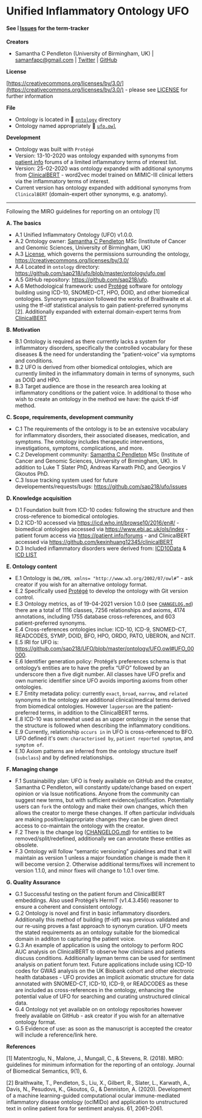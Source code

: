 # Unified Inflammatory Ontology **UFO**

#### See :grey_exclamation: [Issues](https://github.com/sap218/ufo/issues)  for the term-tracker

**Creators**

* Samantha C Pendleton (University of Birmingham, UK) | [samanfapc@gmail.com](mailto:samanfapc@gmail.com) | [Twitter](https://twitter.com/sap218) | [GitHub](https://github.com/sap218)

**License**

[https://creativecommons.org/licenses/by/3.0/](https://creativecommons.org/licenses/by/3.0/) - please see [LICENSE](https://github.com/sap218/ufo/blob/master/LICENSE) for further information

**File**

* Ontology is located in :file_folder: [`ontology`](https://github.com/sap218/ufo/tree/master/ontology) directory
* Ontology named appropriately :page_facing_up: [`ufo.owl`](https://github.com/sap218/ufo/blob/master/ontology/ufo.owl) 

**Development**

* Ontology was built with `Protégé`
* Version: 13-10-2020 was ontology expanded with synonyms from  [patient.info](https://patient.info/forums) forums of a limited inflammatory terms of interest list.
* Version: 25-02-2020 was ontology expanded with additional synonyms from [ClinicalBERT](https://github.com/kexinhuang12345/clinicalBERT) - word2vec model trained on MIMIC-III clinical letters via the inflammatory terms of interest.
* Current version has ontology expanded with additional synonyms from `ClinicalBERT` (domain-expert other synonyms, e.g. anatomy).

---

Following the MIRO guidelines for reporting on an ontology [1]

**A. The basics**
  * A.1 Unified Inflammatory Ontology (UFO) v1.0.0.
  * A.2 Ontology owner: [Samantha C Pendleton](mailto:samanfapc@gmail.com) MSc (Institute of Cancer and Genomic Sciences, University of Birmingham, UK)
  * A.3 [License](https://github.com/sap218/ufo/blob/master/LICENSE), which governs the permissions surrounding the ontology, https://creativecommons.org/licenses/by/3.0/
  * A.4 Located in `ontology` directory: https://github.com/sap218/ufo/blob/master/ontology/ufo.owl
  * A.5 GitHub repository: https://github.com/sap218/ufo.
  * A.6 Methodological framework: used [Protégé](https://protege.stanford.edu/) software for ontology building using ICD-10, SNOMED-CT, HPO, DOID, and other biomedical ontologies. Synonym expansion followed the works of Braithwaite et al. using the tf-idf statistical analysis to gain patient-preferred synonyms [2]. Additionally expanded with external domain-expert terms from [ClinicalBERT](https://github.com/kexinhuang12345/clinicalBERT)
  
**B. Motivation**
  * B.1 Ontology is required as there currently lacks a system for inflammatory disorders, specifically the controlled vocabulary for these diseases & the need for understanding the “patient-voice” via symptoms and conditions.
  * B.2 UFO is derived from other biomedical ontologies, which are currently limited in the inflammatory domain in terms of synonyms, such as DOID and HPO.
  * B.3 Target audience are those in the research area looking at inflammatory conditions or the patient voice. In additional to those who wish to create an ontology in the method we have: the quick tf-idf method.

**C. Scope, requirements, development community**
  * C.1 The requirements of the ontology is to be an extensive vocabulary for inflammatory disorders, their associated diseases, medication, and symptoms. The ontology includes therapeutic interventions, investigations, symptoms, complications, and more.
  * C.2 Development community: [Samantha C Pendleton](mailto:samanfapc@gmail.com) MSc (Institute of Cancer and Genomic Sciences, University of Birmingham, UK). In addition to Luke T Slater PhD, Andreas Karwath PhD, and Georgios V Gkoutos PhD.
  * C.3 Issue tracking system used for future developements/requests/bugs: https://github.com/sap218/ufo/issues 

**D. Knowledge acquisition**
  * D.1 Foundation built from ICD-10 codes: following the structure and then cross-reference to biomedical ontologies.
  * D.2 ICD-10 accessed via https://icd.who.int/browse10/2016/en#/ - biomedical ontologies accessed via https://www.ebi.ac.uk/ols/index - patient forum access via https://patient.info/forums - and ClinicalBERT accessed via https://github.com/kexinhuang12345/clinicalBERT
  * D.3 Included inflammatory disorders were derived from: [ICD10Data](https://www.icd10data.com/ICD10CM/Index/I/Inflammation%2C_inflamed%2C_inflammatory) & [ICD LIST](https://icdlist.com/?t=icd10&s=inflammation)
  
**E. Ontology content**
  * E.1 Ontology is `OWL/XML xmlns= "http://www.w3.org/2002/07/owl#”` - ask creator if you wish for an alternative ontology format.
  * E.2 Specifically used [Protégé](https://protege.stanford.edu/) to develop the ontology with Git version control.
  * E.3 Ontology metrics, as of 19-04-2021 version 1.0.0 (see [`CHANGELOG.md`](https://github.com/sap218/ufo/blob/master/CHANGELOG.md)) there are a total of 1116 classes, 7256 relationships and axioms, 4174 annotations, including 1755 database cross-references, and 603 patient-preferred synonyms.
  * E.4 Cross-references ontologies inclue: ICD-10, ICD-9, SNOMED-CT, READCODES, SYMP, DOID, BFO, HPO, ORDO, PATO, UBERON, and NCIT.
  * E.5 IRI for UFO is: https://github.com/sap218/UFO/blob/master/ontology/UFO.owl#UFO_00000.
  * E.6 Identifier generation policy: Protégé’s preferences schema is that ontology’s entities are to have the prefix “UFO” followed by an underscore then a five digit number. All classes have UFO prefix and own numeric identifier since UFO avoids importing axioms from other ontologies.
  * E.7 Entity metadata policy: currently `exact`, `broad`, `narrow`, and `related` synonyms in the ontology are additional clinical/medical terms derived from biomedical ontologies. However `layperson` are the patient-preferred terms, in addition to the ClinicalBERT terms.
  * E.8 ICD-10 was somewhat used as an upper ontology in the sense that the structure is followed when describing the inflammatory conditions.
  * E.9 Currently, relationship `occurs in` in UFO is cross-referenced to BFO. UFO defined it's own: `characterised by`, `patient reported symptom`, and `symptom of`.
  * E.10 Axiom patterns are inferred from the ontology structure itself (`subclass`) and by defined relationships.

**F. Managing change**
  * F.1 Sustainability plan: UFO is freely available on GitHub and the creator, Samantha C Pendleton, will constantly update/change based on expert opinion or via Issue notifications. Anyone from the community can suggest new terms, but with sufficient evidence/justification. Potentially users can `fork` the ontology and make their own changes, which then allows the creator to merge these changes. If often particular individuals are making positive/appropriate changes they can be given direct access to co-maintain the ontology with the creator.
  * F.2 There is the change log ([CHANGELOG.md](https://github.com/sap218/ufo/blob/master/CHANGELOG.md)) for entities to be removed/split/redefined, additionally we can annotate these entities as obsolete. 
  * F.3 Ontology will follow “semantic versioning” guidelines and that it will maintain as version 1 unless a major foundation change is made then it will become version 2. Otherwise additional terms/fixes will increment to version 1.1.0, and minor fixes will change to 1.0.1 over time.

**G. Quality Assurance**
  * G.1 Successful testing on the patient forum and ClinicalBERT embeddings. Also used Protégé’s HermiT (v1.4.3.456) reasoner to ensure a coherent and consistent ontology. 
  * G.2 Ontology is novel and first in basic inflammatory disorders. Additionally this method of building (tf-idf) was previous validated and our re-using proves a fast approach to synonym curation. UFO meets the stated requirements as an ontology suitable for the biomedical domain in additon to capturing the patient voice.
  * G.3 An example of application is using the ontology to perform ROC AUC analysis on ClinicalBERT to observe how clinicians and patients discuss conditions. Additionally layman terms can be used for sentiment analysis on patient forum text. Future applications include using ICD-10 codes for GWAS analysis on the UK Biobank cohort and other electronic health databases - UFO provides an implicit axiomatic structure for data annotated with SNOMED-CT, ICD-10, ICD-9, or READCODES as these are included as cross-references in the ontology, enhancing the potential value of UFO for searching and curating unstructured clinical data.
  * G.4 Ontology not yet available on on ontology repositories however freely available on GitHub - ask creator if you wish for an alternative ontology format.
  * G.5 Evidence of use: as soon as the manuscript is accepted the creator will include a reference/link here.
  
**References**

[1] Matentzoglu, N., Malone, J., Mungall, C., & Stevens, R. (2018). MIRO: guidelines for minimum information for the reporting of an ontology. Journal of Biomedical Semantics, 9(1), 6.

[2] Braithwaite, T., Pendleton, S., Liu, X., Gilbert, R., Slater, L., Karwath, A., Davis, N., Pesudovs, K., Gkoutos, G., & Denniston, A. (2020). Development of a machine learning-guided computational ocular immune-mediated inflammatory disease ontology (ocIMIDo) and application to unstructured text in online patient fora for sentiment analysis. 61, 2061–2061.
